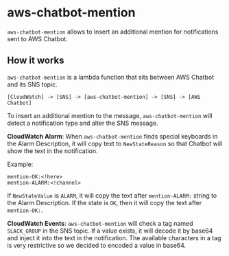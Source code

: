 # aws-chatbot-mention

`aws-chatbot-mention` allows to insert an additional mention for notifications sent to AWS Chatbot.

## How it works

`aws-chatbot-mention` is a lambda function that sits between AWS Chatbot and its SNS topic.

```
[CloudWatch] -> [SNS] -> [aws-chatbot-mention] -> [SNS] -> [AWS Chatbot]
```

To insert an additional mention to the message, `aws-chatbot-mention` will detect a notification type and alter the SNS message.

**CloudWatch Alarm**: When `aws-chatbot-mention` finds special keyboards in the Alarm Description, it will copy text to `NewStateReason` so that Chatbot will show the text in the notification.

Example:
```
mention-OK:<!here>
mention-ALARM:<!channel>
```

If `NewStateValue` is `ALARM`, it will copy the text after `mention-ALARM:` string to the Alarm Description. If the state is `OK`, then it will copy the text after `mention-OK:`.

**CloudWatch Events**: `aws-chatbot-mention` will check a tag named `SLACK_GROUP` in the SNS topic. If a value exists, it will decode it by base64 and inject it into the text in the notification. The available characters in a tag is very restrictive so we decided to encoded a value in base64.
